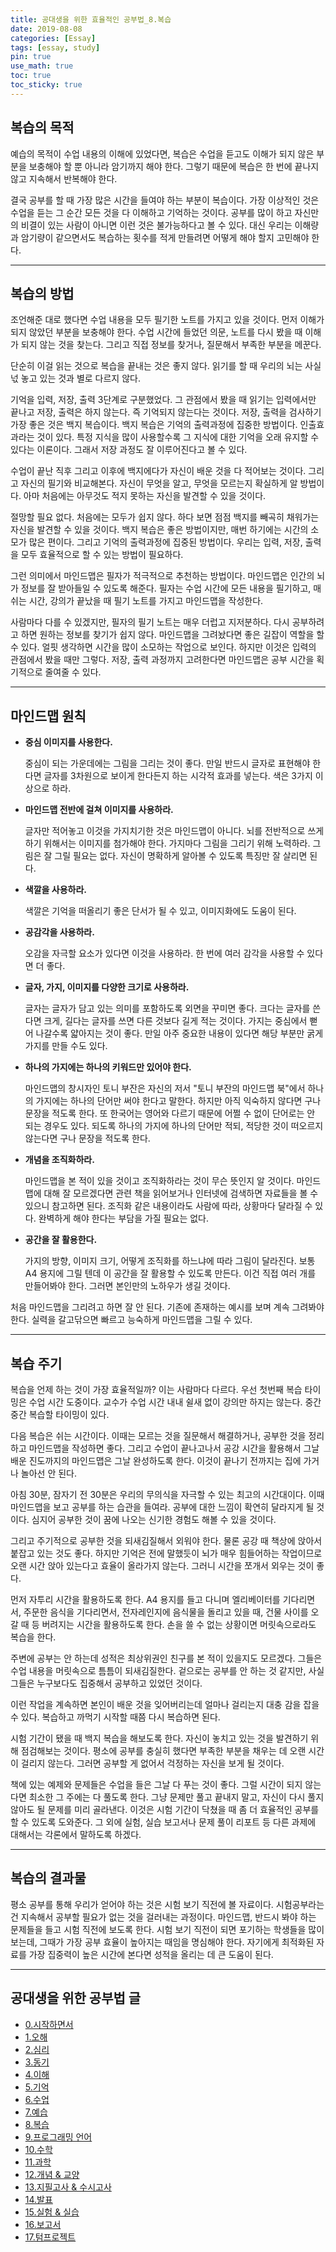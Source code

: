 ```yaml
---
title: 공대생을 위한 효율적인 공부법_8.복습
date: 2019-08-08
categories: [Essay]
tags: [essay, study]
pin: true
use_math: true
toc: true
toc_sticky: true
---
```


## __복습의 목적__

예습의 목적이 수업 내용의 이해에 있었다면, 복습은 수업을 듣고도 이해가 되지 않은 부분을 보충해야 할 뿐 아니라 암기까지 해야 한다. 그렇기 때문에 복습은 한 번에 끝나지 않고 지속해서 반복해야 한다.

결국 공부를 할 때 가장 많은 시간을 들여야 하는 부분이 복습이다. 가장 이상적인 것은 수업을 듣는 그 순간 모든 것을 다 이해하고 기억하는 것이다. 공부를 많이 하고 자신만의 비결이 있는 사람이 아니면 이런 것은 불가능하다고 볼 수 있다. 대신 우리는 이해량과 암기량이 같으면서도 복습하는 횟수를 적게 만들려면 어떻게 해야 할지 고민해야 한다.

***

## __복습의 방법__

조언해준 대로 했다면 수업 내용을 모두 필기한 노트를 가지고 있을 것이다. 먼저 이해가 되지 않았던 부분을 보충해야 한다. 수업 시간에 들었던 의문, 노트를 다시 봤을 때 이해가 되지 않는 것을 찾는다. 그리고 직접 정보를 찾거나, 질문해서 부족한 부분을 메꾼다.

단순히 이걸 읽는 것으로 복습을 끝내는 것은 좋지 않다. 읽기를 할 때 우리의 뇌는 사실 넋 놓고 있는 것과 별로 다르지 않다.

기억을 입력, 저장, 출력 3단계로 구분했었다. 그 관점에서 봤을 때 읽기는 입력에서만 끝나고 저장, 출력은 하지 않는다. 즉 기억되지 않는다는 것이다. 저장, 출력을 검사하기 가장 좋은 것은 백지 복습이다. 백지 복습은 기억의 출력과정에 집중한 방법이다. 인출효과라는 것이 있다. 특정 지식을 많이 사용할수록 그 지식에 대한 기억을 오래 유지할 수 있다는 이론이다. 그래서 저장 과정도 잘 이루어진다고 볼 수 있다.

수업이 끝난 직후 그리고 이후에 백지에다가 자신이 배운 것을 다 적어보는 것이다. 그리고 자신의 필기와 비교해본다. 자신이 무엇을 알고, 무엇을 모르는지 확실하게 알 방법이다. 아마 처음에는 아무것도 적지 못하는 자신을 발견할 수 있을 것이다.

절망할 필요 없다. 처음에는 모두가 쉽지 않다. 하다 보면 점점 백지를 빼곡히 채워가는 자신을 발견할 수 있을 것이다. 백지 복습은 좋은 방법이지만, 매번 하기에는 시간의 소모가 많은 편이다. 그리고 기억의 출력과정에 집중된 방법이다. 우리는 입력, 저장, 출력을 모두 효율적으로 할 수 있는 방법이 필요하다.

그런 의미에서 마인드맵은 필자가 적극적으로 추천하는 방법이다. 마인드맵은 인간의 뇌가 정보를 잘 받아들일 수 있도록 해준다. 필자는 수업 시간에 모든 내용을 필기하고, 매 쉬는 시간, 강의가 끝났을 때 필기 노트를 가지고 마인드맵을 작성한다.

사람마다 다를 수 있겠지만, 필자의 필기 노트는 매우 더럽고 지저분하다. 다시 공부하려고 하면 원하는 정보를 찾기가 쉽지 않다. 마인드맵을 그려놨다면 좋은 길잡이 역할을 할 수 있다. 얼핏 생각하면 시간을 많이 소모하는 작업으로 보인다. 하지만 이것은 입력의 관점에서 봤을 때만 그렇다. 저장, 출력 과정까지 고려한다면 마인드맵은 공부 시간을 획기적으로 줄여줄 수 있다.

***

## __마인드맵 원칙__

* __중심 이미지를 사용한다.__

    중심이 되는 가운데에는 그림을 그리는 것이 좋다. 만일 반드시 글자로 표현해야 한다면 글자를 3차원으로 보이게 한다든지 하는 시각적 효과를 넣는다. 색은 3가지 이상으로 하라.

* __마인드맵 전반에 걸쳐 이미지를 사용하라.__
  
    글자만 적어놓고 이것을 가지치기한 것은 마인드맵이 아니다. 뇌를 전반적으로 쓰게 하기 위해서는 이미지를 첨가해야 한다. 가지마다 그림을 그리기 위해 노력하라. 그림은 잘 그릴 필요는 없다. 자신이 명확하게 알아볼 수 있도록 특징만 잘 살리면 된다.

* __색깔을 사용하라.__
  
    색깔은 기억을 떠올리기 좋은 단서가 될 수 있고, 이미지화에도 도움이 된다.

* __공감각을 사용하라.__

    오감을 자극할 요소가 있다면 이것을 사용하라. 한 번에 여러 감각을 사용할 수 있다면 더 좋다.

* __글자, 가지, 이미지를 다양한 크기로 사용하라.__

    글자는 글자가 담고 있는 의미를 포함하도록 외면을 꾸미면 좋다. 크다는 글자를 쓴다면 크게, 길다는 글자를 쓰면 다른 것보다 길게 적는 것이다. 가지는 중심에서 뻗어 나갈수록 얇아지는 것이 좋다. 만일 아주 중요한 내용이 있다면 해당 부분만 굵게 가지를 만들 수도 있다.

* __하나의 가지에는 하나의 키워드만 있어야 한다.__

    마인드맵의 창시자인 토니 부잔은 자신의 저서 "토니 부잔의 마인드맵 북"에서 하나의 가지에는 하나의 단어만 써야 한다고 말한다. 하지만 아직 익숙하지 않다면 구나 문장을 적도록 한다. 또 한국어는 영어와 다르기 때문에 어쩔 수 없이 단어로는 안 되는 경우도 있다. 되도록 하나의 가지에 하나의 단어만 적되, 적당한 것이 떠오르지 않는다면 구나 문장을 적도록 한다.

* __개념을 조직화하라.__

    마인드맵을 본 적이 있을 것이고 조직화하라는 것이 무슨 뜻인지 알 것이다. 마인드맵에 대해 잘 모르겠다면 관련 책을 읽어보거나 인터넷에 검색하면 자료들을 볼 수 있으니 참고하면 된다. 조직화 같은 내용이라도 사람에 따라, 상황마다 달라질 수 있다. 완벽하게 해야 한다는 부담을 가질 필요는 없다.

* __공간을 잘 활용한다.__

    가지의 방향, 이미지 크기, 어떻게 조직화를 하느냐에 따라 그림이 달라진다. 보통 A4 용지에 그릴 텐데 이 공간을 잘 활용할 수 있도록 만든다. 이건 직접 여러 개를 만들어봐야 한다. 그러면 본인만의 노하우가 생길 것이다.

처음 마인드맵을 그리려고 하면 잘 안 된다. 기존에 존재하는 예시를 보며 계속 그려봐야 한다. 실력을 갈고닦으면 빠르고 능숙하게 마인드맵을 그릴 수 있다.

***

## __복습 주기__

복습을 언제 하는 것이 가장 효율적일까? 이는 사람마다 다르다. 우선 첫번째 복습 타이밍은 수업 시간 도중이다. 교수가 수업 시간 내내 쉴새 없이 강의만 하지는 않는다. 중간중간 복습할 타이밍이 있다.

다음 복습은 쉬는 시간이다. 이때는 모르는 것을 질문해서 해결하거나, 공부한 것을 정리하고 마인드맵을 작성하면 좋다. 그리고 수업이 끝나고나서 공강 시간을 활용해서 그날 배운 진도까지의 마인드맵은 그날 완성하도록 한다. 이것이 끝나기 전까지는 집에 가거나 놀아선 안 된다.

아침 30분, 잠자기 전 30분은 우리의 무의식을 자극할 수 있는 최고의 시간대이다. 이때 마인드맵을 보고 공부를 하는 습관을 들여라. 공부에 대한 느낌이 확연히 달라지게 될 것이다. 심지어 공부한 것이 꿈에 나오는 신기한 경험도 해볼 수 있을 것이다.

그리고 주기적으로 공부한 것을 되새김질해서 외워야 한다. 물론 공강 때 책상에 앉아서 붙잡고 있는 것도 좋다. 하지만 기억은 전에 말했듯이 뇌가 매우 힘들어하는 작업이므로 오랜 시간 앉아 있는다고 효율이 올라가지 않는다. 그러니 시간을 쪼개서 외우는 것이 좋다.

먼저 자투리 시간을 활용하도록 한다. A4 용지를 들고 다니며 엘리베이터를 기다리면서, 주문한 음식을 기다리면서, 전자레인지에 음식물을 돌리고 있을 때, 건물 사이를 오갈 때 등 버려지는 시간을 활용하도록 한다. 손을 쓸 수 없는 상황이면 머릿속으로라도 복습을 한다.

주변에 공부는 안 하는데 성적은 최상위권인 친구를 본 적이 있을지도 모르겠다. 그들은 수업 내용을 머릿속으로 틈틈이 되새김질한다. 겉으로는 공부를 안 하는 것 같지만, 사실 그들은 누구보다도 집중해서 공부하고 있었던 것이다.

이런 작업을 계속하면 본인이 배운 것을 잊어버리는데 얼마나 걸리는지 대충 감을 잡을 수 있다. 복습하고 까먹기 시작할 때쯤 다시 복습하면 된다.

시험 기간이 됐을 때 백지 복습을 해보도록 한다. 자신이 놓치고 있는 것을 발견하기 위해 점검해보는 것이다. 평소에 공부를 충실히 했다면 부족한 부분을 채우는 데 오랜 시간이 걸리지 않는다. 그러면 공부할 게 없어서 걱정하는 자신을 보게 될 것이다.

책에 있는 예제와 문제들은 수업을 들은 그날 다 푸는 것이 좋다. 그럴 시간이 되지 않는다면 최소한 그 주에는 다 풀도록 한다. 그냥 문제만 풀고 끝내지 말고, 자신이 다시 풀지 않아도 될 문제를 미리 골라낸다. 이것은 시험 기간이 닥쳤을 때 좀 더 효율적인 공부를 할 수 있도록 도와준다. 그 외에 실험, 실습 보고서나 문제 풀이 리포트 등 다른 과제에 대해서는 각론에서 말하도록 하겠다.

***

## __복습의 결과물__

 평소 공부를 통해 우리가 얻어야 하는 것은 시험 보기 직전에 볼 자료이다. 시험공부라는 건 지속해서 공부할 필요가 없는 것을 걸러내는 과정이다. 마인드맵, 반드시 봐야 하는 문제들을 들고 시험 직전에 보도록 한다. 시험 보기 직전이 되면 포기하는 학생들을 많이 보는데, 그때가 가장 공부 효율이 높아지는 때임을 명심해야 한다. 자기에게 최적화된 자료를 가장 집중력이 높은 시간에 본다면 성적을 올리는 데 큰 도움이 된다.

***

## __공대생을 위한 공부법 글__

- [0.시작하면서](https://chalgx.github.io/essay/HowtoStudyforEngineeringStudent0)
- [1.오해](https://chalgx.github.io/essay/HowtoStudyforEngineeringStudent1)
- [2.심리](https://chalgx.github.io/essay/HowtoStudyforEngineeringStudent2)
- [3.동기](https://chalgx.github.io/essay/HowtoStudyforEngineeringStudent3)
- [4.이해](https://chalgx.github.io/essay/HowtoStudyforEngineeringStudent4)
- [5.기억](https://chalgx.github.io/essay/HowtoStudyforEngineeringStudent5)
- [6.수업](https://chalgx.github.io/essay/HowtoStudyforEngineeringStudent6)
- [7.예습](https://chalgx.github.io/essay/HowtoStudyforEngineeringStudent7)
- [8.복습](https://chalgx.github.io/essay/HowtoStudyforEngineeringStudent8)
- [9.프로그래밍 언어](https://chalgx.github.io/essay/HowtoStudyforEngineeringStudent9)
- [10.수학](https://chalgx.github.io/essay/HowtoStudyforEngineeringStudent10)
- [11.과학](https://chalgx.github.io/essay/HowtoStudyforEngineeringStudent11)
- [12.개념 & 교양](https://chalgx.github.io/essay/HowtoStudyforEngineeringStudent12)
- [13.지필고사 & 수시고사](https://chalgx.github.io/essay/HowtoStudyforEngineeringStudent13)
- [14.발표](https://chalgx.github.io/essay/HowtoStudyforEngineeringStudent14)
- [15.실험 & 실습](https://chalgx.github.io/essay/HowtoStudyforEngineeringStudent15)
- [16.보고서](https://chalgx.github.io/essay/HowtoStudyforEngineeringStudent16)
- [17.텀프로젝트](https://chalgx.github.io/essay/HowtoStudyforEngineeringStudent17)
